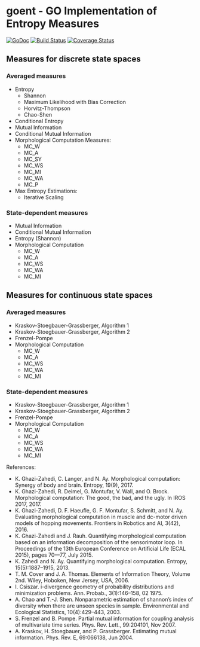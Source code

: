 # goent -  GO Implementation of Entropy Measures
[![GoDoc](https://godoc.org/github.com/kzahedi/goent?status.svg)](https://godoc.org/github.com/kzahedi/goent) [![Build Status](https://travis-ci.org/kzahedi/goent.svg?branch=master)](https://travis-ci.org/kzahedi/goent) [![Coverage Status](https://coveralls.io/repos/github/kzahedi/goent/badge.svg?branch=master)](https://coveralls.io/github/kzahedi/goent?branch=master)

## Measures for discrete state spaces
### Averaged measures
- Entropy
    - Shannon
    - Maximum Likelihood with Bias Correction
    - Horvitz-Thompson 
    - Chao-Shen
- Conditional Entropy
- Mutual Information
- Conditional Mutual Information
- Morphological Computation Measures:
    - MC_W
    - MC_A
    - MC_SY
    - MC_WS
    - MC_MI
    - MC_WA
    - MC_P
- Max Entropy Estimations:
    - Iterative Scaling

### State-dependent measures
- Mutual Information
- Conditional Mutual Information
- Entropy (Shannon)
- Morphological Computation
    - MC_W
    - MC_A
    - MC_WS
    - MC_WA
    - MC_MI



## Measures for continuous state spaces
### Averaged measures
- Kraskov-Stoegbauer-Grassberger, Algorithm 1
- Kraskov-Stoegbauer-Grassberger, Algorithm 2
- Frenzel-Pompe
- Morphological Computation
    - MC_W
    - MC_A
    - MC_WS
    - MC_WA
    - MC_MI


### State-dependent measures 
- Kraskov-Stoegbauer-Grassberger, Algorithm 1
- Kraskov-Stoegbauer-Grassberger, Algorithm 2
- Frenzel-Pompe
- Morphological Computation
    - MC_W
    - MC_A
    - MC_WS
    - MC_WA
    - MC_MI


References:
-  K. Ghazi-Zahedi, C. Langer, and N. Ay. Morphological computation: Synergy of body and brain. Entropy, 19(9), 2017.
- K. Ghazi-Zahedi, R. Deimel, G. Montufar, V. Wall, and O. Brock. Morphological computation: The good, the bad, and the ugly. In IROS 2017, 2017.
-  K. Ghazi-Zahedi, D. F. Haeufle, G. F. Montufar, S. Schmitt, and N. Ay. Evaluating morphological computation in muscle and dc-motor driven models of hopping movements. Frontiers in Robotics and AI, 3(42), 2016.
- K. Ghazi-Zahedi and J. Rauh. Quantifying morphological computation based on an information decomposition of the sensorimotor loop. In Proceedings of the 13th European Conference on Artificial Life (ECAL 2015), pages 70—77, July 2015.
- K. Zahedi and N. Ay. Quantifying morphological computation. Entropy, 15(5):1887–1915, 2013.
- T. M. Cover and J. A. Thomas. Elements of Information Theory, Volume 2nd. Wiley, Hoboken, New Jersey, USA, 2006.
- I. Csiszar. i-divergence geometry of probability distributions and minimization problems. Ann. Probab., 3(1):146–158, 02 1975.
- A. Chao and T.-J. Shen. Nonparametric estimation of shannon’s index of diversity when there are unseen species in sample. Environmental and Ecological Statistics, 10(4):429–443, 2003.
- S. Frenzel and B. Pompe. Partial mutual information for coupling analysis of multivariate time series. Phys. Rev. Lett., 99:204101, Nov 2007.
- A. Kraskov, H. Stoegbauer, and P. Grassberger. Estimating mutual information. Phys. Rev. E, 69:066138, Jun 2004.

